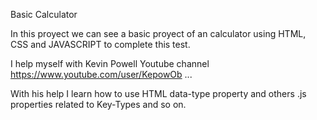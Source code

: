 Basic Calculator

In this proyect we can see a basic proyect of an calculator using HTML, CSS and JAVASCRIPT to complete this test. 

I help myself with Kevin Powell Youtube channel  https://www.youtube.com/user/KepowOb ... 

With his help I learn how to use HTML data-type property and others .js properties related  to Key-Types and so on.

